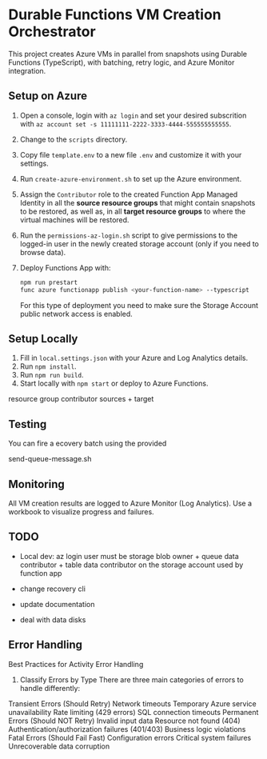 # Durable Functions VM Creation Orchestrator

This project creates Azure VMs in parallel from snapshots using Durable Functions (TypeScript), with batching, retry logic, and Azure Monitor integration.


## Setup on Azure

1. Open a console, login with `az login` and set your desired subscrition with `az account set -s 11111111-2222-3333-4444-555555555555`.
2. Change to the `scripts` directory.
3. Copy file `template.env` to a new file `.env` and customize it with your settings.
4. Run `create-azure-environment.sh` to set up the Azure environment.
5. Assign the `Contributor` role to the created Function App Managed Identity in all the **source resource groups** that might contain snapshots to be restored, as well as, in all **target resource groups** to where the virtual machines will be restored.
6. Run the `permissions-az-login.sh` script to give permissions to the logged-in user in the newly created storage account (only if you need to browse data).
7. Deploy Functions App with:

    ```bash
    npm run prestart
    func azure functionapp publish <your-function-name> --typescript
    ```

    For this type of deployment you need to make sure the Storage Account public network access is enabled.


## Setup Locally

1. Fill in `local.settings.json` with your Azure and Log Analytics details.
2. Run `npm install`.
3. Run `npm run build`.
4. Start locally with `npm start` or deploy to Azure Functions.

resource group contributor sources + target



## Testing

You can fire a ecovery batch using the provided

send-queue-message.sh




## Monitoring

All VM creation results are logged to Azure Monitor (Log Analytics). Use a workbook to visualize progress and failures.

## TODO

- Local dev: az login user must be storage blob owner + queue data contributor + table data contributor on the storage account used by function app

- change recovery cli
- update documentation
- deal with data disks



## Error Handling

Best Practices for Activity Error Handling
1. Classify Errors by Type
There are three main categories of errors to handle differently:

Transient Errors (Should Retry)
Network timeouts
Temporary Azure service unavailability
Rate limiting (429 errors)
SQL connection timeouts
Permanent Errors (Should NOT Retry)
Invalid input data
Resource not found (404)
Authentication/authorization failures (401/403)
Business logic violations
Fatal Errors (Should Fail Fast)
Configuration errors
Critical system failures
Unrecoverable data corruption

